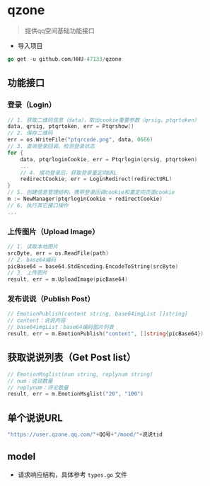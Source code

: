 # qzone 

> 提供qq空间基础功能接口


- 导入项目

```go
go get -u github.com/HHU-47133/qzone
```


## 功能接口

### 登录（Login）

```go
// 1. 获取二维码信息（data），取出cookie重要参数（qrsig、ptqrtoken）
data, qrsig, ptqrtoken, err = Ptqrshow()
// 2. 保存二维码
err = os.WriteFile("ptqrcode.png", data, 0666)
// 3. 查询登录回调，检测登录状态
for {
    data, ptqrloginCookie, err = Ptqrlogin(qrsig, ptqrtoken)
	...
	// 4. 成功登录后，获取登录重定向URL
    redirectCookie, err = LoginRedirect(redirectURL)
}
// 5. 创建信息管理结构，携带登录回调cookie和重定向页面cookie
m := NewManager(ptqrloginCookie + redirectCookie)
// 6. 执行其它接口操作
...
```

### 上传图片（Upload Image）

```go
// 1. 读取本地图片
srcByte, err = os.ReadFile(path)
// 2. base64编码
picBase64 = base64.StdEncoding.EncodeToString(srcByte)
// 3. 上传图片 
result, err = m.UploadImage(picBase64)
```

### 发布说说（Publish Post）

```go
// EmotionPublish(content string, base64imgList []string)
// content：说说内容
// base64imgList：base64编码图片列表
result, err = m.EmotionPublish("content", []string{picBase64})
```

## 获取说说列表（Get Post list）

```go
// EmotionMsglist(num string, replynum string)
// num：说说数量
// replynum：评论数量
result, err = m.EmotionMsglist("20", "100")
```
## 单个说说URL
```go
"https://user.qzone.qq.com/"+QQ号+"/mood/"+说说tid
```
## model 

- 请求响应结构，具体参考 `types.go` 文件
